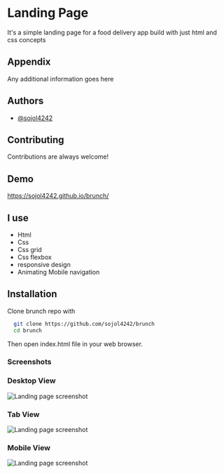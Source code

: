 
# Landing Page

It's a simple landing page for a food delivery app build with just html and css concepts

## Appendix

Any additional information goes here

  
## Authors

- [@sojol4242](https://github.com/sojol4242)
  
 
## Contributing

Contributions are always welcome!


  
## Demo
https://sojol4242.github.io/brunch/
  
## I use

- Html
- Css
- Css grid
- Css flexbox
- responsive design
- Animating Mobile navigation

  
## Installation

Clone brunch repo with

```bash
  git clone https://github.com/sojol4242/brunch
  cd brunch
```
Then open index.html file in your web browser.
    
### Screenshots
### Desktop View
![Landing page screenshot](https://i.ibb.co/PCrWT8x/food-app.png/700x500?text=Hero)
 
### Tab View
![Landing page screenshot](https://i.ibb.co/zXHF1TY/Fire-Shot-Capture-059-Food-Order-App-Landing-Page-127-0-0-1.png/468x300?text=Hero)
### Mobile View
![Landing page screenshot](https://i.ibb.co/wYVf2pK/Fire-Shot-Capture-060-Food-Order-App-Landing-Page-127-0-0-1.png/468x300?text=Hero)

  
